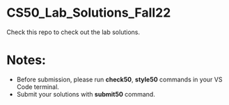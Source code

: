 # CS50_Lab_Solutions_Fall22
Check this repo to check out the lab solutions. 
# Notes:
- Before submission, please run **check50**, **style50** commands in your VS Code terminal. 
- Submit your solutions with **submit50** command. 
